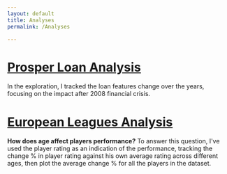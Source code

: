 ```yaml
---
layout: default
title: Analyses
permalink: /Analyses

---
```

# [Prosper Loan Analysis](analyses/ProsperLoan/ProsperLoanAnalysis.md)
In the exploration, I tracked the loan features change over the years, focusing on the impact after 2008 financial crisis.


# [European Leagues Analysis](/analyses/EuropeanLeaguesAnalysis/EuropeanLeaguesAnalysis.md)

**How does age affect players performance?**
To answer this question, I've used the player rating as an indication of the performance, tracking the change % in player rating against his own average rating across different ages, then plot the average change % for all the players in the dataset.
